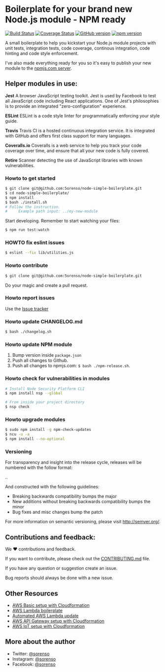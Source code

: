 # Boilerplate for your brand new Node.js module - NPM ready

[![Build Status](https://travis-ci.org/5orenso/node-simple-boilerplate.svg?branch=master)](https://travis-ci.org/5orenso/node-simple-boilerplate)
[![Coverage Status](https://coveralls.io/repos/github/5orenso/node-simple-boilerplate/badge.svg?branch=master)](https://coveralls.io/github/5orenso/node-simple-boilerplate?branch=master)
[![GitHub version](https://badge.fury.io/gh/5orenso%2Fnode-simple-boilerplate.svg)](https://badge.fury.io/gh/5orenso%2Fnode-simple-boilerplate)
[![npm version](https://badge.fury.io/js/node-simple-boilerplate.svg)](https://badge.fury.io/js/node-simple-boilerplate)

A small boilerplate to help you kickstart your Node.js module projects with unit tests, integration tests, code coverage, continous integration, code hinting and code style enforcement.

I've also made everything ready for you so it's easy to publish your new module to the [npmjs.com server](https://npmjs.com).

## Helper modules in use:

__Jest__ A browser JavaScript testing toolkit. Jest is used by Facebook to test all JavaScript code including React applications. One of Jest's philosophies is to provide an integrated "zero-configuration" experience.

__ESLint__ ESLint is a code style linter for programmatically enforcing your style guide.

__Travis__
Travis CI is a hosted continuous integration service. It is integrated with GitHub and offers first class support for many languages.

__Coveralls.io__
Coveralls is a web service to help you track your code coverage over time, and ensure that all your new code is fully covered.

__Retire__
Scanner detecting the use of JavaScript libraries with known vulnerabilities.


### Howto to get started
```bash
$ git clone git@github.com:5orenso/node-simple-boilerplate.git
$ cd node-simple-boilerplate/
$ npm install
$ bash ./install.sh
# Follow the instruction.
#     Example path input: ../my-new-module
```

Start developing. Remember to start watching your files:
```bash
$ npm run test:watch
```


### HOWTO fix eslint issues
```bash
$ eslint --fix lib/utilities.js
```


### Howto contribute

```bash
$ git clone git@github.com:5orenso/node-simple-boilerplate.git
```
Do your magic and create a pull request.


### Howto report issues
Use the [Issue tracker](https://github.com/5orenso/node-simple-boilerplate/issues)


### Howto update CHANGELOG.md
```bash
$ bash ./changelog.sh
```


### Howto update NPM module

1. Bump version inside `package.json`
2. Push all changes to Github.
3. Push all changes to npmjs.com: `$ bash ./npm-release.sh`.


### Howto check for vulnerabilities in modules
```bash
# Install Node Security Platform CLI
$ npm install nsp --global  

# From inside your project directory
$ nsp check  
```


### Howto upgrade modules
```bash
$ sudo npm install -g npm-check-updates
$ ncu -u -a
$ npm install --no-optional
```


### Versioning
For transparency and insight into the release cycle, releases will be
numbered with the follow format:

<major>.<minor>.<patch>

And constructed with the following guidelines:

* Breaking backwards compatibility bumps the major
* New additions without breaking backwards compatibility bumps the minor
* Bug fixes and misc changes bump the patch

For more information on semantic versioning, please visit http://semver.org/.


## Contributions and feedback:

We ❤️ contributions and feedback.

If you want to contribute, please check out the [CONTRIBUTING.md](CONTRIBUTING.md) file.

If you have any question or suggestion create an issue.

Bug reports should always be done with a new issue.


## Other Resources

* [AWS Basic setup with Cloudformation](https://github.com/5orenso/aws-cloudformation-base)
* [AWS Lambda boilerplate](https://github.com/5orenso/aws-lambda-boilerplate)
* [Automated AWS Lambda update](https://github.com/5orenso/aws-lambda-autodeploy-lambda)
* [AWS API Gateway setup with Cloudformation](https://github.com/5orenso/aws-cloudformation-api-gateway)
* [AWS IoT setup with Cloudformation](https://github.com/5orenso/aws-cloudformation-iot)


## More about the author

- Twitter: [@sorenso](https://twitter.com/sorenso)
- Instagram: [@sorenso](https://instagram.com/sorenso)
- Facebook: [@sorenso](https://facebook.com/sorenso)
